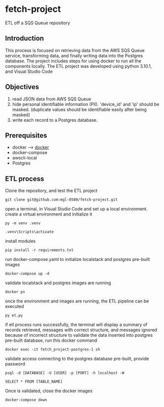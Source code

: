 # fetch-project
ETL off a SQS Queue repository

## Introduction
This process is focused on retrieving data from the AWS SQS Queue service, transforming data, and finally writing data into the Postgres database.
The project includes steps for using docker to run all the components locally.
The ETL project was developed using python 3.10.1, and Visual Studio Code

## Objectives
1. read JSON data from AWS SQS Queue
2. hide personal identifiable information (PII). 'device_id' and 'ip' should be masked. (duplicate values should be identifiable easily after being masked)
3. write each record to a Postgres database. 

## Prerequisites 
- docker --> [docker](https://docs.docker.com/get-docker/)
- docker-compose
- awscli-local
- Postgres

## ETL process
Clone the repository, and test the ETL project

`git clone git@github.com:mgl-0589/fetch-project.git`


open a terminal, in Visual Studio Code and set up a local environment.
create a virtual environment and initialize it

`py -m venv .venv`


`.venv\Scripts\activate`


install modules

`pip install -r requirements.txt`


run docker-compose.yaml to initialize localstack and postgres pre-built images

`docker-compose up -d`


validate localstack and postgres images are running

`docker ps`


once the environment and images are running, the ETL pipeline can be executed

`py et.py`


if etl process runs successfully, the terminal will display a summary of records retrieved, messages with correct structure, and messages ignored because of incorrect structure
to validate the data inserted into postgres pre-built database, run this docker command

`docker exec -it fetch_project-postgres-1 sh`


validate access connecting to the postgres database pre-built, provide password

`psql -d [DATABASE] -U [USER] -p [PORT] -h localhost -W`

`SELECT * FROM [TABLE_NAME]`


Once is validated, close the docker images

`docker-compose down`



